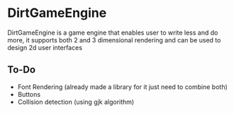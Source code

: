 # DirtGameEngine
DirtGameEngine is a game engine that enables user to write less and do more, it supports both 2 and 3 dimensional rendering and can be used to design 2d user interfaces

## To-Do 
- Font Rendering (already made a library for it just need to combine both)
- Buttons
- Collision detection (using gjk algorithm)
  
